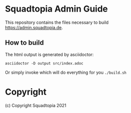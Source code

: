 # Squadtopia Admin Guide

This repository contains the files necessary to build https://admin.squadtopia.de.

## How to build

The html output is generated by asciidoctor:

`asciidoctor -D output src/index.adoc`

Or simply invoke which will do everything for you
`./build.sh`

# Copyright

(c) Copyright Squadtopia 2021
